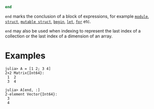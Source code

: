 ```julia
end
```

`end` marks the conclusion of a block of expressions, for example [`module`](@ref), [`struct`](@ref), [`mutable struct`](@ref), [`begin`](@ref), [`let`](@ref), [`for`](@ref) etc.

`end` may also be used when indexing to represent the last index of a collection or the last index of a dimension of an array.

# Examples

```jldoctest
julia> A = [1 2; 3 4]
2×2 Matrix{Int64}:
 1  2
 3  4

julia> A[end, :]
2-element Vector{Int64}:
 3
 4
```
